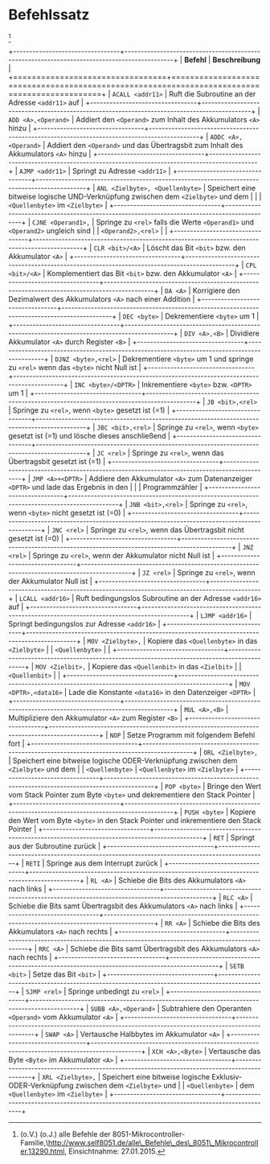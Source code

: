 
# Befehlssatz #
[^Befehlsatz]

+---------------------------------+---------------------------------------------------------------------------------------------+
|            **Befehl**           |                                       **Beschreibung**                                      |
+=================================+=============================================================================================+
| `ACALL <addr11>`                | Ruft die Subroutine an der Adresse `<addr11>` auf                                           |
+---------------------------------+---------------------------------------------------------------------------------------------+
| `ADD <A>,<Operand>`             | Addiert den `<Operand>` zum Inhalt des Akkumulators `<A>` hinzu                             |
+---------------------------------+---------------------------------------------------------------------------------------------+
| `ADDC <A>,<Operand>`            | Addiert den `<Operand>` und das Übertragsbit zum Inhalt des Akkumulators `<A>` hinzu        |
+---------------------------------+---------------------------------------------------------------------------------------------+
| `AJMP <addr11>`                 | Springt zu Adresse `<addr11>`                                                               |
+---------------------------------+---------------------------------------------------------------------------------------------+
| `ANL <Zielbyte>, <Quellenbyte>` | Speichert eine bitweise logische UND-Verknüpfung zwischen dem `<Zielbyte>` und dem          |
|                                 | `<Quellenbyte>` im `<Zielbyte>`                                                             |
+---------------------------------+---------------------------------------------------------------------------------------------+
| `CJNE <Operand1>,`              | Springe zu `<rel>` falls die Werte `<Operand1>` und `<Operand2>` ungleich sind              |
| `<Operand2>,<rel>`              |                                                                                             |
+---------------------------------+---------------------------------------------------------------------------------------------+
| `CLR <bit>/<A>`                 | Löscht das Bit `<bit>` bzw. den Akkumulator `<A>`                                           |
+---------------------------------+---------------------------------------------------------------------------------------------+
| `CPL <bit>/<A>`                 | Komplementiert das Bit `<bit>` bzw. den Akkumulator `<A>`                                   |
+---------------------------------+---------------------------------------------------------------------------------------------+
| `DA <A>`                        | Korrigiere den Dezimalwert des Akkumulators `<A>` nach einer Addition                       |
+---------------------------------+---------------------------------------------------------------------------------------------+
| `DEC <byte>`                    | Dekrementiere `<byte>` um 1                                                                 |
+---------------------------------+---------------------------------------------------------------------------------------------+
| `DIV <A>,<B>`                   | Dividiere Akkumulator `<A>` durch Register `<B>`                                            |
+---------------------------------+---------------------------------------------------------------------------------------------+
| `DJNZ <byte>,<rel>`             | Dekrementiere `<byte>` um 1 und springe zu `<rel>` wenn das `<byte>` nicht Null ist         |
+---------------------------------+---------------------------------------------------------------------------------------------+
| `INC <byte>/<DPTR>`             | Inkrementiere `<byte>` bzw. `<DPTR>` um 1                                                   |
+---------------------------------+---------------------------------------------------------------------------------------------+
| `JB <bit>,<rel>`                | Springe zu `<rel>`, wenn `<byte>` gesetzt ist (=1)                                          |
+---------------------------------+---------------------------------------------------------------------------------------------+
| `JBC <bit>,<rel>`               | Springe zu `<rel>`, wenn `<byte>` gesetzt ist (=1) und lösche dieses anschließend           |
+---------------------------------+---------------------------------------------------------------------------------------------+
| `JC <rel>`                      | Springe zu `<rel>`, wenn das Übertragsbit gesetzt ist (=1)                                  |
+---------------------------------+---------------------------------------------------------------------------------------------+
| `JMP <A>+<DPTR>`                | Addiere den Akkumulator `<A>` zum Datenanzeiger `<DPTR>` und lade das Ergebnis in den       |
|                                 | Programmzähler                                                                              |
+---------------------------------+---------------------------------------------------------------------------------------------+
| `JNB <bit>,<rel>`               | Springe zu `<rel>`, wenn `<byte>` nicht gesetzt ist (=0)                                    |
+---------------------------------+---------------------------------------------------------------------------------------------+
| `JNC <rel>`                     | Springe zu `<rel>`, wenn das Übertragsbit nicht gesetzt ist (=0)                            |
+---------------------------------+---------------------------------------------------------------------------------------------+
| `JNZ <rel>`                     | Springe zu `<rel>`, wenn der Akkumulator nicht Null ist                                     |
+---------------------------------+---------------------------------------------------------------------------------------------+
| `JZ <rel>`                      | Springe zu `<rel>`, wenn der Akkumulator Null ist                                           |
+---------------------------------+---------------------------------------------------------------------------------------------+
| `LCALL <addr16>`                | Ruft bedingungslos Subroutine an der Adresse `<addr16>` auf                                 |
+---------------------------------+---------------------------------------------------------------------------------------------+
| `LJMP <addr16>`                 | Springt bedingungslos zur Adresse `<addr16>`                                                |
+---------------------------------+---------------------------------------------------------------------------------------------+
| `MOV <Zielbyte>,`               | Kopiere das `<Quellenbyte>` in das `<Zielbyte>`                                             |
| `<Quellenbyte>`                 |                                                                                             |
+---------------------------------+---------------------------------------------------------------------------------------------+
| `MOV <Zielbit>,`                | Kopiere das `<Quellenbit>` in das `<Zielbit>`                                               |
| `<Quellenbit>`                  |                                                                                             |
+---------------------------------+---------------------------------------------------------------------------------------------+
| `MOV <DPTR>,<data16>`           | Lade die Konstante `<data16>` in den Datenzeiger `<DPTR>`                                   |
+---------------------------------+---------------------------------------------------------------------------------------------+
| `MUL <A>,<B>`                   | Multipliziere den Akkumulator `<A>` zum Register `<B>`                                      |
+---------------------------------+---------------------------------------------------------------------------------------------+
| `NOP`                           | Setze Programm mit folgendem Befehl fort                                                    |
+---------------------------------+---------------------------------------------------------------------------------------------+
| `ORL <Zielbyte>,`               | Speichert eine bitweise logische ODER-Verknüpfung zwischen dem `<Zielbyte>` und dem         |
| `<Quellenbyte>`                 | `<Quellenbyte>` im `<Zielbyte>`                                                             |
+---------------------------------+---------------------------------------------------------------------------------------------+
| `POP <byte>`                    | Bringe den Wert vom Stack Pointer zum Byte `<byte>` und dekrementiere den Stack Pointer     |
+---------------------------------+---------------------------------------------------------------------------------------------+
| `PUSH <byte>`                   | Kopiere den Wert vom Byte `<byte>` in den Stack Pointer und inkrementiere den Stack Pointer |
+---------------------------------+---------------------------------------------------------------------------------------------+
| `RET`                           | Springt aus der Subroutine zurück                                                           |
+---------------------------------+---------------------------------------------------------------------------------------------+
| `RETI`                          | Springe aus dem Interrupt zurück                                                            |
+---------------------------------+---------------------------------------------------------------------------------------------+
| `RL <A>`                        | Schiebe die Bits des Akkumulators `<A>` nach links                                          |
+---------------------------------+---------------------------------------------------------------------------------------------+
| `RLC <A>`                       | Schiebe die Bits samt Übertragsbit des Akkumulators `<A>` nach links                        |
+---------------------------------+---------------------------------------------------------------------------------------------+
| `RR <A>`                        | Schiebe die Bits des Akkumulators `<A>` nach rechts                                         |
+---------------------------------+---------------------------------------------------------------------------------------------+
| `RRC <A>`                       | Schiebe die Bits samt Übertragsbit des Akkumulators `<A>` nach rechts                       |
+---------------------------------+---------------------------------------------------------------------------------------------+
| `SETB <bit>`                    | Setze das Bit `<bit>`                                                                       |
+---------------------------------+---------------------------------------------------------------------------------------------+
| `SJMP <rel>`                    | Springe unbedingt zu `<rel>`                                                                |
+---------------------------------+---------------------------------------------------------------------------------------------+
| `SUBB <A>,<Operand>`            | Subtrahiere den Operanten `<Operand>` vom Akkumulator `<A>`                                 |
+---------------------------------+---------------------------------------------------------------------------------------------+
| `SWAP <A>`                      | Vertausche Halbbytes im Akkumulator `<A>`                                                   |
+---------------------------------+---------------------------------------------------------------------------------------------+
| `XCH <A>,<Byte>`                | Vertausche das Byte `<Byte>` im Akkumulator `<A>`                                           |
+---------------------------------+---------------------------------------------------------------------------------------------+
| `XRL <Zielbyte>,`               | Speichert eine bitweise logische Exklusiv-ODER-Verknüpfung zwischen dem `<Zielbyte>` und    |
| `<Quellenbyte>`                 | dem `<Quellenbyte>` im `<Zielbyte>`                                                         |
+---------------------------------+---------------------------------------------------------------------------------------------+

[^Befehlsatz]: (o.V.) (o.J.) alle Befehle der 8051-Mikrocontroller-Familie,\\http://www.self8051.de/alle\_Befehle\_des\_8051\_Mikrocontroller,13290.html, Einsichtnahme: 27.01.2015.


